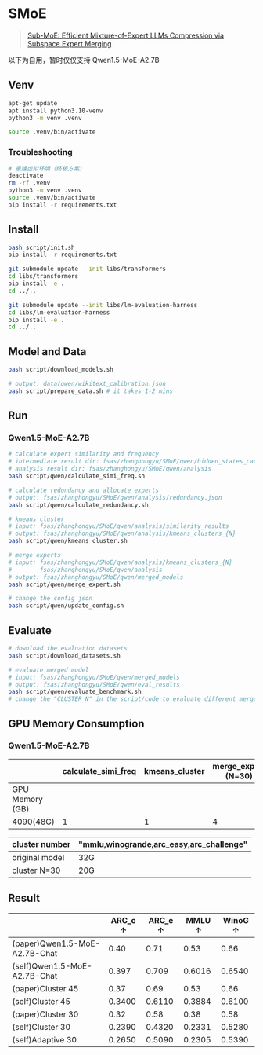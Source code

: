 # SMoE
> [Sub-MoE: Efficient Mixture-of-Expert LLMs Compression via Subspace Expert Merging](https://arxiv.org/abs/2506.23266)

以下为自用，暂时仅仅支持 Qwen1.5-MoE-A2.7B
## Venv
```bash
apt-get update
apt install python3.10-venv
python3 -m venv .venv

source .venv/bin/activate
```
### Troubleshooting
```bash
# 重建虚拟环境（终极方案）
deactivate
rm -rf .venv
python3 -m venv .venv
source .venv/bin/activate
pip install -r requirements.txt
```

## Install
```bash
bash script/init.sh
pip install -r requirements.txt
```

```bash
git submodule update --init libs/transformers
cd libs/transformers
pip install -e .
cd ../..
```

```bash
git submodule update --init libs/lm-evaluation-harness
cd libs/lm-evaluation-harness
pip install -e .
cd ../..
```



## Model and Data
```bash
bash script/download_models.sh

# output: data/qwen/wikitext_calibration.json
bash script/prepare_data.sh # it takes 1-2 mins
```

## Run
### Qwen1.5-MoE-A2.7B
```bash
# calculate expert similarity and frequency
# intermediate result dir: fsas/zhanghongyu/SMoE/qwen/hidden_states_cache
# analysis result dir: fsas/zhanghongyu/SMoE/qwen/analysis
bash script/qwen/calculate_simi_freq.sh
```

```bash
# calculate redundancy and allocate experts
# output: fsas/zhanghongyu/SMoE/qwen/analysis/redundancy.json
bash script/qwen/calculate_redundancy.sh    
```

```bash
# kmeans cluster
# input: fsas/zhanghongyu/SMoE/qwen/analysis/similarity_results
# output: fsas/zhanghongyu/SMoE/qwen/analysis/kmeans_clusters_{N}
bash script/qwen/kmeans_cluster.sh
```

```bash
# merge experts
# input: fsas/zhanghongyu/SMoE/qwen/analysis/kmeans_clusters_{N}
#        fsas/zhanghongyu/SMoE/qwen/analysis
# output: fsas/zhanghongyu/SMoE/qwen/merged_models
bash script/qwen/merge_expert.sh
```

```bash
# change the config json
bash script/qwen/update_config.sh
```


## Evaluate
```bash
# download the evaluation datasets
bash script/download_datasets.sh
```

```bash
# evaluate merged model
# input: fsas/zhanghongyu/SMoE/qwen/merged_models
# output: fsas/zhanghongyu/SMoE/qwen/eval_results
bash script/qwen/evaluate_benchmark.sh
# change the "CLUSTER_N" in the script/code to evaluate different merged models
```

## GPU Memory Consumption
### Qwen1.5-MoE-A2.7B
|  | calculate_simi_freq | kmeans_cluster | merge_expert (N=30) | merge_expert (N=60) |evaluate (N=30) |
|-------|---------------------|----------------|---------------------|------------------|-------------------|
| GPU Memory (GB) |                     |                |     |    110G            |                  |
| 4090(48G)   | 1 | 1 | 4 | 1 |


| cluster number                    | "mmlu,winogrande,arc_easy,arc_challenge"|
|--------------------------|-----------------------------------------|
| original model         | 32G                                     |
| cluster N=30            | 20G                                     |

## Result
||ARC_c ↑|ARC_e ↑|MMLU ↑|WinoG ↑|
|---|---|---|---|---|
|(paper)Qwen1.5-MoE-A2.7B-Chat|0.40|0.71|0.53|0.66|
|(self)Qwen1.5-MoE-A2.7B-Chat|0.397|0.709|0.6016|0.6540|
|(paper)Cluster 45|0.37|0.69|0.53|0.66|
|(self)Cluster 45|0.3400|0.6110|0.3884|0.6100|
|(paper)Cluster 30|0.32|0.58|0.38|0.58|
|(self)Cluster 30|0.2390|0.4320|0.2331|0.5280|
|(self)Adaptive 30|0.2650|0.5090|0.2305|0.5390|
